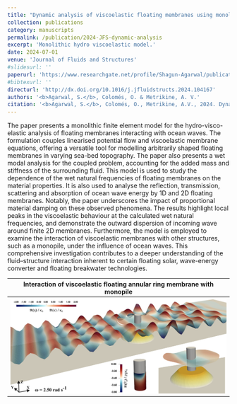 ```yaml
---
title: "Dynamic analysis of viscoelastic floating membranes using monolithic Finite Element method"
collection: publications
category: manuscripts
permalink: /publication/2024-JFS-dynamic-analysis
excerpt: 'Monolithic hydro viscoelastic model.'
date: 2024-07-01
venue: 'Journal of Fluids and Structures'
#slidesurl: ''
paperurl: 'https://www.researchgate.net/profile/Shagun-Agarwal/publication/382524619_Dynamic_analysis_of_viscoelastic_floating_membranes_using_monolithic_Finite_Element_method'
#bibtexurl: ''
directurl: 'http://dx.doi.org/10.1016/j.jfluidstructs.2024.104167'
authors: '<b>Agarwal, S.</b>, Colomés, O. & Metrikine, A. V.'
citation: '<b>Agarwal, S.</b>, Colomés, O., Metrikine, A.V., 2024. Dynamic analysis of viscoelastic floating membranes using monolithic Finite Element method. Journal of Fluids and Structures 129, 104167.'
---
```


The paper presents a monolithic finite element model for the hydro-visco-elastic analysis of floating membranes interacting with ocean waves. The formulation couples linearised potential flow and viscoelastic membrane equations, offering a versatile tool for modelling arbitrarily shaped floating membranes in varying sea-bed topography. The paper also presents a wet modal analysis for the coupled problem, accounting for the added mass and stiffness of the surrounding fluid. This model is used to study the dependence of the wet natural frequencies of floating membranes on the material properties. It is also used to analyse the reflection, transmission, scattering and absorption of ocean wave energy by 1D and 2D floating membranes. Notably, the paper underscores the impact of proportional material damping on these observed phenomena. The results highlight local peaks in the viscoelastic behaviour at the calculated wet natural frequencies, and demonstrate the outward dispersion of incoming wave around finite 2D membranes. Furthermore, the model is employed to examine the interaction of viscoelastic membranes with other structures, such as a monopile, under the influence of ocean waves. This comprehensive investigation contributes to a deeper understanding of the fluid–structure interaction inherent to certain floating solar, wave-energy converter and floating breakwater technologies.

| Interaction of viscoelastic floating annular ring membrane with monopile |
| --- |
| ![Interaction of viscoelastic floating annular ring membrane with monopile](../files/viscoelasticMemb.png) |
